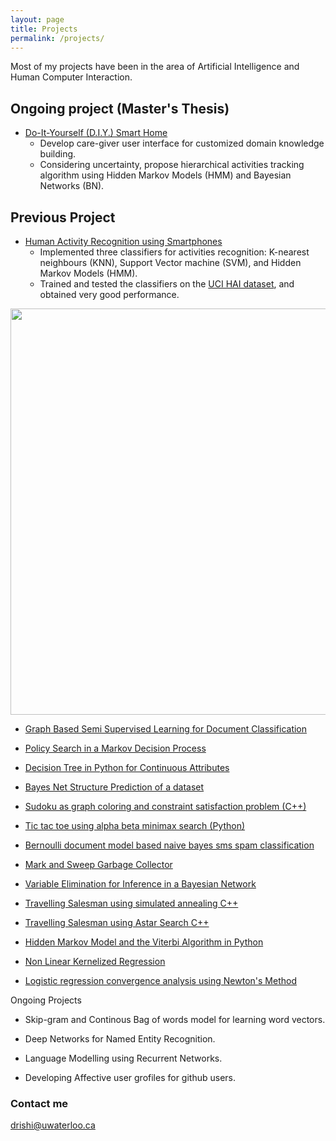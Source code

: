 ```yaml
---
layout: page
title: Projects
permalink: /projects/
---
```


Most of my projects have been in the area of  Artificial Intelligence and Human Computer Interaction. 

Ongoing project (Master's Thesis)
----------------
+ [Do-It-Yourself (D.I.Y.) Smart Home](https://cs.uwaterloo.ca/~jhoey/research/diysmarthome/index.php)
	+ Develop care-giver user interface for customized domain knowledge building. 
	+ Considering uncertainty, propose hierarchical activities tracking algorithm using Hidden Markov Models (HMM) and Bayesian Networks (BN).  

Previous Project
----------------

+ [Human Activity Recognition using Smartphones](http://deerishi.github.io/genetic-algorithm-for-cnn/)
	+ Implemented three classifiers for activities recognition: K-nearest neighbours (KNN), Support Vector machine (SVM), and Hidden Markov Models (HMM). 
	+ Trained and tested the classifiers on the [UCI HAI dataset](http://archive.ics.uci.edu/ml/datasets/Human+Activity+Recognition+Using+Smartphones), and obtained very good performance. 
<p align="center">
  <img src="../images/activity_recog.png" width="650"/>
</p>





+ [Graph Based Semi Supervised Learning for Document Classification](http://deerishi.github.io/graph-based-semi-supervised-learning/)

+ [Policy Search in a Markov Decision Process](http://deerishi.github.io/Policy-Search-in-a-Markov-Decision-Process/)

+ [Decision Tree in Python for Continuous Attributes](http://deerishi.github.io/Decision-Tree-in-Python-for-Continuous-Attributes/)

+ [Bayes Net Structure Prediction of a dataset](http://deerishi.github.io/Bayes-Net-Structure-Prediction/)

+ [Sudoku as graph coloring and constraint satisfaction problem (C++)](http://deerishi.github.io/sudoku-as-graph-coloring-and-constraint-satisfaction-problem/)

+ [Tic tac toe using alpha beta minimax search (Python)](http://deerishi.github.io/Tic-Tac-Toe-Using-Alpha-Beta-Minimax-Search/)

+ [Bernoulli document model based naive bayes sms spam classification](http://deerishi.github.io/Bernoulli-Document-Model_Based-Naive-Bayes-SMS-Spam-Classification/)

+ [Mark and Sweep Garbage Collector](https://github.com/deerishi/Project_1_Mark_n_Sweep/tree/master/ggggc-cs842-2015-10-06-00307695ee70-1173644aa56c)

+ [Variable Elimination for Inference in a Bayesian Network](http://deerishi.github.io/variable-elimination/) 

+ [Travelling Salesman using simulated annealing C++](http://deerishi.github.io/tsp-using-simulated-annealing-c-/)

+ [Travelling Salesman using Astar Search C++](http://deerishi.github.io/tsp-using-simulated-annealing-c-/)

+ [Hidden Markov Model and the Viterbi Algorithm in Python](http://deerishi.github.io/Hidden-Markov-Model/)

+ [Non Linear Kernelized Regression](http://deerishi.github.io/Non-Linear-Kernelized-Regression)

+ [Logistic regression convergence analysis using Newton's Method](http://deerishi.github.io/Logistic-Regression-Convergence-Analysis/)


Ongoing Projects

+ Skip-gram and Continous Bag of words model for learning word vectors.

+ Deep Networks for Named Entity Recognition.

+ Language Modelling using Recurrent Networks.

+ Developing Affective user grofiles for  github users. 



 
### Contact me

[drishi@uwaterloo.ca](mailto:email@domain.com)
